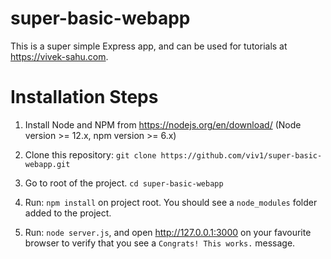 # super-basic-webapp
This is a super simple Express app, and can be used for tutorials at https://vivek-sahu.com.


# Installation Steps

1. Install Node and NPM from https://nodejs.org/en/download/
(Node version >= 12.x, npm version >= 6.x)

2. Clone this repository: `git clone https://github.com/viv1/super-basic-webapp.git`

3. Go to root of the project. `cd super-basic-webapp`

4. Run: `npm install` on project root. You should see a `node_modules` folder added to the project.

5. Run: `node server.js`, and open http://127.0.0.1:3000 on your favourite browser to verify that you see a `Congrats! This works.` message.
